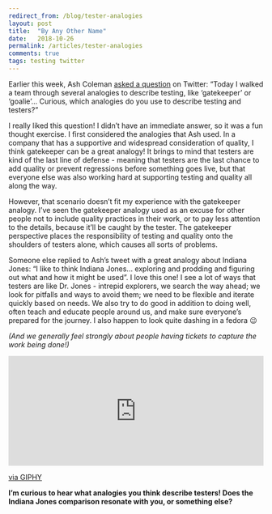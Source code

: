 ```yaml
---
redirect_from: /blog/tester-analogies
layout: post
title:  "By Any Other Name"
date:   2018-10-26
permalink: /articles/tester-analogies
comments: true
tags: testing twitter
---
```


Earlier this week, Ash Coleman [asked a question](https://twitter.com/AshColeman30/status/1054903908567408640) on Twitter: “Today I walked a team through several analogies to describe testing, like ‘gatekeeper’ or ‘goalie’... Curious, which analogies do you use to describe testing and testers?”

I really liked this question! I didn’t have an immediate answer, so it was a fun thought exercise. I first considered the analogies that Ash used. In a company that has a supportive and widespread consideration of quality, I think gatekeeper can be a great analogy! It brings to mind that testers are kind of the last line of defense - meaning that testers are the last chance to add quality or prevent regressions before something goes live, but that everyone else was also working hard at supporting testing and quality all along the way.

However, that scenario doesn’t fit my experience with the gatekeeper analogy. I’ve seen the gatekeeper analogy used as an excuse for other people not to include quality practices in their work, or to pay less attention to the details, because it’ll be caught by the tester. The gatekeeper perspective places the responsibility of testing and quality onto the shoulders of testers alone, which causes all sorts of problems.

Someone else replied to Ash’s tweet with a great analogy about Indiana Jones: “I like to think Indiana Jones... exploring and prodding and figuring out what and how it might be used”. I love this one! I see a lot of ways that testers are like Dr. Jones - intrepid explorers, we search the way ahead; we look for pitfalls and ways to avoid them; we need to be flexible and iterate quickly based on needs. We also try to do good in addition to doing well, often teach and educate people around us, and make sure everyone’s prepared for the journey. I also happen to look quite dashing in a fedora 😉

_(And we generally feel strongly about people having tickets to capture the work being done!)_
<div style="width:100%;height:0;padding-bottom:43%;position:relative;"><iframe src="https://giphy.com/embed/10t8KAWD4rpra" width="100%" height="100%" style="position:absolute" frameBorder="0" class="giphy-embed" allowFullScreen></iframe></div><p><a href="https://giphy.com/gifs/10t8KAWD4rpra">via GIPHY</a></p>

**I’m curious to hear what analogies you think describe testers! Does the Indiana Jones comparison resonate with you, or something else?**
 
